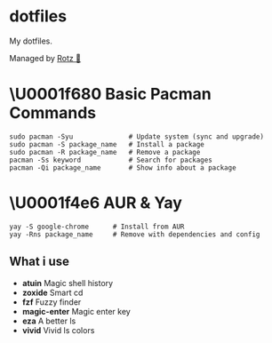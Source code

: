 # dotfiles

My dotfiles.

Managed by [Rotz 👃](https://volllly.github.io/rotz/)

# \U0001f680 Basic Pacman Commands

```
sudo pacman -Syu              # Update system (sync and upgrade)
sudo pacman -S package_name   # Install a package
sudo pacman -R package_name   # Remove a package
pacman -Ss keyword            # Search for packages
pacman -Qi package_name       # Show info about a package
```

# \U0001f4e6 AUR & Yay
```
yay -S google-chrome      # Install from AUR
yay -Rns package_name     # Remove with dependencies and config
```

## What i use

- **atuin** Magic shell history
- **zoxide** Smart cd
- **fzf** Fuzzy finder
- **magic-enter** Magic enter key
- **eza** A better ls
- **vivid** Vivid ls colors